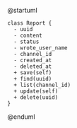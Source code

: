 @startuml

    class Report {
      - uuid
      - content
      - status
      - wrote_user_name
      - channel_id
      - created_at
      - deleted_at
      + save(self)
      + find(uuid)
      + list(channel_id)
      + update(self)
      + delete(uuid)
    }

@enduml
